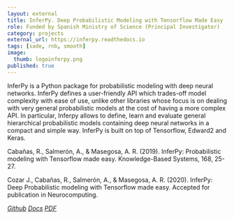 ```yaml
---
layout: external
title: InferPy. Deep Probabilistic Modeling with Tensorflow Made Easy
role: Funded by Spanish Ministry of Science (Principal Investigator)
category: projects
external_url: https://inferpy.readthedocs.io
tags: [sade, rnb, smooth]
image:
  thumb: logoinferpy.png
published: true
---
```


InferPy is a Python package for probabilistic modeling with deep neural networks. InferPy defines a user-friendly API which trades-off model complexity with ease of use, unlike other libraries whose focus is on dealing with very general probabilistic models at the cost of having a more complex API. In particular, Inferpy allows to define, learn and evaluate general hierarchical probabilistic models containing deep neural networks in a compact and simple way. InferPy is built on top of Tensorflow, Edward2 and Keras.


Cabañas, R., Salmerón, A., & Masegosa, A. R. (2019). InferPy: Probabilistic modeling with Tensorflow made easy. Knowledge-Based Systems, 168, 25-27.

Cozar J., Cabañas, R., Salmerón, A., & Masegosa, A. R. (2020). InferPy: Deep Probabilistic modeling with Tensorflow made easy. Accepted for publication in Neurocomputing.


<a href="https://github.com/pgm-lab/inferpy"><i class="fa fa-github" aria-hidden="true" > Github</i></a> <a href="https://inferpy.readthedocs.io"><i class="fa fa-code" aria-hidden="true" > Docs</i></a> <a href="/papers/inferpy.pdf"><i class="fa fa-file-pdf-o" aria-hidden="true" > PDF</i></a>
